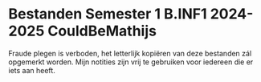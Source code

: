 # Bestanden Semester 1 B.INF1 2024-2025 CouldBeMathijs

Fraude plegen is verboden, het letterlijk kopiëren van deze bestanden zál opgemerkt worden. Mijn notities zijn vrij te gebruiken voor iedereen die er iets aan heeft.
